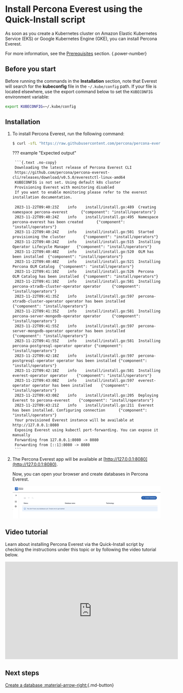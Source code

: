 # Install Percona Everest using the Quick-Install script

As soon as you create a Kubernetes cluster on Amazon Elastic Kubernetes Service (EKS) or Google Kubernetes Engine (GKE), you can install Percona Everest.

For more information, see the [Prerequisites](qs-prerequisites.md) section.
{.power-number}

## Before you start

Before running the commands in the **Installation** section, note that Everest will search for the **kubeconfig** file in the `~/.kube/config` path. If your file is located elsewhere, use the export command below to set the `KUBECONFIG` environment variable:
    
```sh
export KUBECONFIG=~/.kube/config
```

## Installation

1. To install Percona Everest, run the following command:

    ```{.bash data-prompt="$"}
    $ curl -sfL "https://raw.githubusercontent.com/percona/percona-everest-cli/v0.5.0/install.sh" | bash
    ```

    ??? example "Expected output"

        ```{.text .no-copy}
        Downloading the latest release of Percona Everest CLI
        https://github.com/percona/percona-everest-cli/releases/download/v0.5.0/everestctl-linux-amd64
        KUBECONFIG is not set. Using default k8s cluster
        Provisioning Everest with monitoring disabled
        If you want to enable monitoring please refer to the everest installation documentation.
        
        2023-11-22T09:40:23Z    info    install/install.go:489  Creating namespace percona-everest      {"component": "install/operators"}
        2023-11-22T09:40:24Z    info    install/install.go:495  Namespace percona-everest has been created      {"component": "install/operators"}
        2023-11-22T09:40:24Z    info    install/install.go:501  Started provisioning the cluster        {"component": "install/operators"}
        2023-11-22T09:40:24Z    info    install/install.go:515  Installing Operator Lifecycle Manager   {"component": "install/operators"}
        2023-11-22T09:40:48Z    info    install/install.go:520  OLM has been installed  {"component": "install/operators"}
        2023-11-22T09:40:48Z    info    install/install.go:521  Installing Percona OLM Catalog  {"component": "install/operators"}
        2023-11-22T09:41:10Z    info    install/install.go:526  Percona OLM Catalog has been installed  {"component": "install/operators"}
        2023-11-22T09:41:10Z    info    install/install.go:581  Installing percona-xtradb-cluster-operator operator     {"component": "install/operators"}
        2023-11-22T09:41:35Z    info    install/install.go:597  percona-xtradb-cluster-operator operator has been installed     {"component": "install/operators"}
        2023-11-22T09:41:35Z    info    install/install.go:581  Installing percona-server-mongodb-operator operator     {"component": "install/operators"}
        2023-11-22T09:41:55Z    info    install/install.go:597  percona-server-mongodb-operator operator has been installed     {"component": "install/operators"}
        2023-11-22T09:41:55Z    info    install/install.go:581  Installing percona-postgresql-operator operator {"component": "install/operators"}
        2023-11-22T09:42:18Z    info    install/install.go:597  percona-postgresql-operator operator has been installed {"component": "install/operators"}
        2023-11-22T09:42:18Z    info    install/install.go:581  Installing everest-operator operator    {"component": "install/operators"}
        2023-11-22T09:43:08Z    info    install/install.go:597  everest-operator operator has been installed    {"component": "install/operators"}
        2023-11-22T09:43:08Z    info    install/install.go:205  Deploying Everest to percona-everest    {"component": "install/operators"}
        2023-11-22T09:43:21Z    info    install/install.go:211  Everest has been installed. Configuring connection      {"component": "install/operators"}
        Your provisioned Everest instance will be available at http://127.0.0.1:8080
        Exposing Everest using kubectl port-forwarding. You can expose it manually
        Forwarding from 127.0.0.1:8080 -> 8080
        Forwarding from [::1]:8080 -> 8080
        ```

3. The Percona Everest app will be available at [http://127.0.0.1:8080](http://127.0.0.1:8080). 

    Now, you can open your browser and create databases in Percona Everest.

    ![!image](../images/everest_site.png)

## Video tutorial

Learn about installing Percona Everest via the Quick-Install script by checking the instructions under this topic or by following the video tutorial below.

<iframe width="560" height="315" src="https://www.youtube.com/embed/vxhNon-el9Q?si=8toRQZ-Z1-prU9vC" title="YouTube video player" frameborder="0" allow="accelerometer; autoplay; clipboard-write; encrypted-media; gyroscope; picture-in-picture; web-share" allowfullscreen></iframe>

## Next steps

[Create a database :material-arrow-right:](../use/db_provision.md){.md-button}

<!-- 
[Monitor the database with PMM :material-arrow-right:](../use/monitorDBs.md){.md-button}
-->
